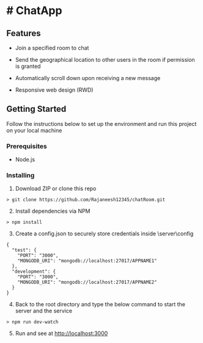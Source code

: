 # # ChatApp

## Features

-   Join a specified room to chat
    
-   Send the geographical location to other users in the room if permission is granted
    
-   Automatically scroll down upon receiving a new message
    
-   Responsive web design (RWD)


## [](https://github.com/rubychi/udemy-chatapp#getting-started)Getting Started

Follow the instructions below to set up the environment and run this project on your local machine

### [](https://github.com/rubychi/udemy-chatapp#prerequisites)Prerequisites

-   Node.js

### [](https://github.com/rubychi/udemy-chatapp#installing)Installing

1.  Download ZIP or clone this repo

```
> git clone https://github.com/Rajaneesh12345/chatRoom.git
```

2.  Install dependencies via NPM

```
> npm install
```

3. Create a config.json to securely store credentials inside \server\config

```
{
  "test": {
    "PORT": "3000",
    "MONGODB_URI": "mongodb://localhost:27017/APPNAME1"
  },
  "development": {
    "PORT": "3000",
    "MONGODB_URI": "mongodb://localhost:27017/APPNAME2"
  }
}
```

4.  Back to the root directory and type the below command to start the server and the service

```
> npm run dev-watch
```

5. Run and see at [http://localhost:3000](http://localhost:3000/)
